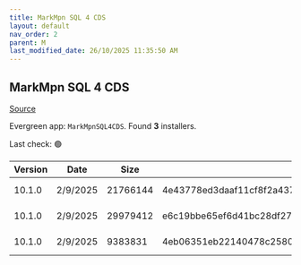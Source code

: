 ```yaml
---
title: MarkMpn SQL 4 CDS
layout: default
nav_order: 2
parent: M
last_modified_date: 26/10/2025 11:35:50 AM
---
```


## MarkMpn SQL 4 CDS

[Source](https://markcarrington.azurewebsites.net/sql-4-cds/sql-4-cds-ssms-edition/)

Evergreen app: `MarkMpnSQL4CDS`. Found **3** installers.

Last check: 🟢

| Version | Date     | Size     | Sha256                                                           | Architecture | InstallerType | Type | URI                                                                                                                                                                                                  |
| ------- | -------- | -------- | ---------------------------------------------------------------- | ------------ | ------------- | ---- | ---------------------------------------------------------------------------------------------------------------------------------------------------------------------------------------------------- |
| 10.1.0  | 2/9/2025 | 21766144 | 4e43778ed3daaf11cf8f2a437b430ead343de8b25931523b36c2643fa99b4d05 | x86          | Default       | msi  | [https://github.com/MarkMpn/Sql4Cds/releases/download/v10.1.0/MarkMpn.Sql4Cds.SSMS.20.Setup.msi](https://github.com/MarkMpn/Sql4Cds/releases/download/v10.1.0/MarkMpn.Sql4Cds.SSMS.20.Setup.msi)     |
| 10.1.0  | 2/9/2025 | 29979412 | e6c19bbe65ef6d41bc28df2704f0611f09f22b05a808cf572fac40dea7e7f6cd | x86          | Default       | vsix | [https://github.com/MarkMpn/Sql4Cds/releases/download/v10.1.0/azuredatastudio-sql4cds-10.1.0.vsix](https://github.com/MarkMpn/Sql4Cds/releases/download/v10.1.0/azuredatastudio-sql4cds-10.1.0.vsix) |
| 10.1.0  | 2/9/2025 | 9383831  | 4eb06351eb22140478c25804c64d549b7c9717cc24ddde6d82212764a627c71a | x86          | Default       | vsix | [https://github.com/MarkMpn/Sql4Cds/releases/download/v10.1.0/MarkMpn.Sql4Cds.SSMS.vsix](https://github.com/MarkMpn/Sql4Cds/releases/download/v10.1.0/MarkMpn.Sql4Cds.SSMS.vsix)                     |
